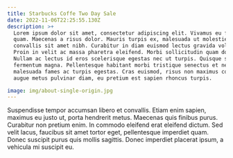 ```yaml
---
title: Starbucks Coffe Two Day Sale
date: 2022-11-06T22:25:55.130Z
description: >+
  Lorem ipsum dolor sit amet, consectetur adipiscing elit. Vivamus eu finibus
  quam. Maecenas a risus dolor. Mauris turpis ex, malesuada ut molestie ut,
  convallis sit amet nibh. Curabitur in diam euismod lectus gravida volutpat.
  Proin in velit ac massa pharetra eleifend. Morbi sollicitudin quam dolor.
  Nullam ac lectus id eros scelerisque egestas nec ut turpis. Quisque suscipit
  fermentum magna. Pellentesque habitant morbi tristique senectus et netus et
  malesuada fames ac turpis egestas. Cras euismod, risus non maximus convallis,
  augue metus pulvinar diam, eu pretium est sapien rhoncus turpis.

image: img/about-single-origin.jpg
---
```

Suspendisse tempor accumsan libero et convallis. Etiam enim sapien, maximus eu justo ut, porta hendrerit metus. Maecenas quis finibus purus. Curabitur non pretium enim. In commodo eleifend erat eleifend dictum. Sed velit lacus, faucibus sit amet tortor eget, pellentesque imperdiet quam. Donec suscipit purus quis mollis sagittis. Donec imperdiet placerat ipsum, a vehicula mi suscipit eu.